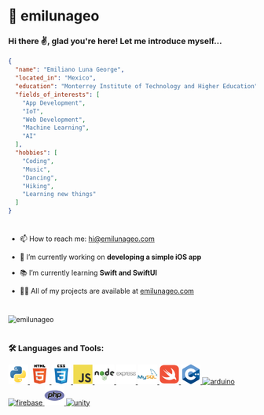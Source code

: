 <h1>🐻 emilunageo</h1>

### Hi there ✌, glad you're here! Let me introduce myself...

```json
{
  "name": "Emiliano Luna George",
  "located_in": "Mexico",
  "education": "Monterrey Institute of Technology and Higher Education",
  "fields_of_interests": [
    "App Development",
    "IoT",
    "Web Development",
    "Machine Learning",
    "AI"
  ],
  "hobbies": [
    "Coding",
    "Music",
    "Dancing",
    "Hiking",
    "Learning new things"
  ]
}
```
#

- 📫 How to reach me: hi@emilunageo.com

- 📱 I’m currently working on **developing a simple iOS app**

- 📚 I’m currently learning **Swift and SwiftUI**

- 👨‍💻 All of my projects are available at [emilunageo.com](emilunageo.com)

#

<p><img align="center" src="https://github-readme-stats.vercel.app/api/top-langs?username=emilunageo&show_icons=true&theme=dark&title_color=ffffff&text_color=ffffff&locale=en&layout=compact" alt="emilunageo" /></p>

#

### 🛠️ Languages and Tools:
<p align="left">
    <a href="https://www.python.org" target="_blank" rel="noreferrer">
        <!--Python-->
        <img src="https://raw.githubusercontent.com/devicons/devicon/master/icons/python/python-original.svg" alt="python" width="40" height="40"/>
    </a>
    <a href="https://www.w3.org/html/" target="_blank" rel="noreferrer">
        <!--HTML-->
        <img src="https://raw.githubusercontent.com/devicons/devicon/master/icons/html5/html5-original-wordmark.svg" alt="html5" width="40" height="40"/>
    </a>
    <a href="https://www.w3schools.com/css/" target="_blank" rel="noreferrer">
        <!--CSS-->
        <img src="https://raw.githubusercontent.com/devicons/devicon/master/icons/css3/css3-original-wordmark.svg" alt="css3" width="40" height="40"/>
    </a>
    <a href="https://developer.mozilla.org/en-US/docs/Web/JavaScript" target="_blank" rel="noreferrer">
        <!--JavaScript-->
        <img src="https://raw.githubusercontent.com/devicons/devicon/master/icons/javascript/javascript-original.svg" alt="javascript" width="40" height="40"/>
    </a>
    <a href="https://nodejs.org" target="_blank" rel="noreferrer">
        <!--Node.js-->
        <img src="https://raw.githubusercontent.com/devicons/devicon/master/icons/nodejs/nodejs-original-wordmark.svg" alt="nodejs" width="40" height="40"/>
    </a>
    <a href="https://expressjs.com" target="_blank" rel="noreferrer">
        <!--Express-->
        <img src="https://raw.githubusercontent.com/devicons/devicon/master/icons/express/express-original-wordmark.svg" alt="express" width="40" height="40"/>
    </a>
    <a href="https://www.mysql.com/" target="_blank" rel="noreferrer">
        <!--MySQL-->
        <img src="https://raw.githubusercontent.com/devicons/devicon/master/icons/mysql/mysql-original-wordmark.svg" alt="mysql" width="40" height="40"/>
    </a>
    <a href="https://developer.apple.com/swift/" target="_blank" rel="noreferrer">
        <!--Swift-->
        <img src="https://raw.githubusercontent.com/devicons/devicon/master/icons/swift/swift-original.svg" alt="swift" width="40" height="40"/>
    </a>
    <a href="https://www.w3schools.com/cpp/" target="_blank" rel="noreferrer">
        <!--C++-->
        <img src="https://raw.githubusercontent.com/devicons/devicon/master/icons/cplusplus/cplusplus-original.svg" alt="cplusplus" width="40" height="40"/>
    </a>
    <a href="https://www.arduino.cc/" target="_blank" rel="noreferrer"> 
        <!--Arduino-->
        <img src="https://cdn.worldvectorlogo.com/logos/arduino-1.svg" alt="arduino" width="40" height="40"/>
    </a>
    <a href="https://firebase.google.com/" target="_blank" rel="noreferrer">
        <!--Firebase-->
        <img src="https://www.vectorlogo.zone/logos/firebase/firebase-icon.svg" alt="firebase" width="40" height="40"/>
    </a>
    <a href="https://www.php.net" target="_blank" rel="noreferrer">
        <!--PHP-->
        <img src="https://raw.githubusercontent.com/devicons/devicon/master/icons/php/php-original.svg" alt="php" width="40" height="40"/>
    </a>
    <a href="https://unity.com/" target="_blank" rel="noreferrer">
        <!--Unity-->
        <img src="https://www.vectorlogo.zone/logos/unity3d/unity3d-icon.svg" alt="unity" width="40" height="40"/>
    </a>
</p>